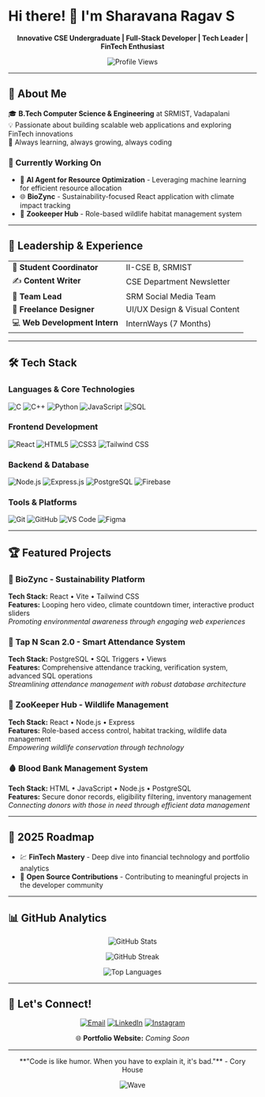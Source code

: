 # Hi there! 👋 I'm Sharavana Ragav S

<div align="center">
  
  **Innovative CSE Undergraduate | Full-Stack Developer | Tech Leader | FinTech Enthusiast**
  
  ![Profile Views](https://komarev.com/ghpvc/?username=sharavanaragavs&label=Profile%20views&color=0e75b6&style=flat-square)
  
</div>

---

## 🚀 About Me

🎓 **B.Tech Computer Science & Engineering** at SRMIST, Vadapalani  
💡 Passionate about building scalable web applications and exploring FinTech innovations  
🌱 Always learning, always growing, always coding

### 🔭 Currently Working On
- 🧠 **AI Agent for Resource Optimization** - Leveraging machine learning for efficient resource allocation
- 🌐 **BioZync** - Sustainability-focused React application with climate impact tracking
- 🦓 **Zookeeper Hub** - Role-based wildlife habitat management system

---

## 💼 Leadership & Experience

<table>
  <tr>
    <td>🎯 <strong>Student Coordinator</strong></td>
    <td>II-CSE B, SRMIST</td>
  </tr>
  <tr>
    <td>✍️ <strong>Content Writer</strong></td>
    <td>CSE Department Newsletter</td>
  </tr>
  <tr>
    <td>📢 <strong>Team Lead</strong></td>
    <td>SRM Social Media Team</td>
  </tr>
  <tr>
    <td>🎨 <strong>Freelance Designer</strong></td>
    <td>UI/UX Design & Visual Content</td>
  </tr>
  <tr>
    <td>💻 <strong>Web Development Intern</strong></td>
    <td>InternWays (7 Months)</td>
  </tr>
</table>

---

## 🛠️ Tech Stack

### Languages & Core Technologies
![C](https://img.shields.io/badge/C-00599C?style=for-the-badge&logo=c&logoColor=white)
![C++](https://img.shields.io/badge/C++-00599C?style=for-the-badge&logo=c%2B%2B&logoColor=white)
![Python](https://img.shields.io/badge/Python-3776AB?style=for-the-badge&logo=python&logoColor=white)
![JavaScript](https://img.shields.io/badge/JavaScript-F7DF1E?style=for-the-badge&logo=javascript&logoColor=black)
![SQL](https://img.shields.io/badge/SQL-4479A1?style=for-the-badge&logo=mysql&logoColor=white)

### Frontend Development
![React](https://img.shields.io/badge/React-20232A?style=for-the-badge&logo=react&logoColor=61DAFB)
![HTML5](https://img.shields.io/badge/HTML5-E34F26?style=for-the-badge&logo=html5&logoColor=white)
![CSS3](https://img.shields.io/badge/CSS3-1572B6?style=for-the-badge&logo=css3&logoColor=white)
![Tailwind CSS](https://img.shields.io/badge/Tailwind_CSS-38B2AC?style=for-the-badge&logo=tailwind-css&logoColor=white)

### Backend & Database
![Node.js](https://img.shields.io/badge/Node.js-43853D?style=for-the-badge&logo=node.js&logoColor=white)
![Express.js](https://img.shields.io/badge/Express.js-404D59?style=for-the-badge)
![PostgreSQL](https://img.shields.io/badge/PostgreSQL-316192?style=for-the-badge&logo=postgresql&logoColor=white)
![Firebase](https://img.shields.io/badge/Firebase-039BE5?style=for-the-badge&logo=Firebase&logoColor=white)

### Tools & Platforms
![Git](https://img.shields.io/badge/Git-F05032?style=for-the-badge&logo=git&logoColor=white)
![GitHub](https://img.shields.io/badge/GitHub-100000?style=for-the-badge&logo=github&logoColor=white)
![VS Code](https://img.shields.io/badge/VS_Code-0078D4?style=for-the-badge&logo=visual%20studio%20code&logoColor=white)
![Figma](https://img.shields.io/badge/Figma-F24E1E?style=for-the-badge&logo=figma&logoColor=white)

---

## 🏆 Featured Projects

### 🧬 BioZync - Sustainability Platform
**Tech Stack:** React • Vite • Tailwind CSS  
**Features:** Looping hero video, climate countdown timer, interactive product sliders  
*Promoting environmental awareness through engaging web experiences*

### 🛑 Tap N Scan 2.0 - Smart Attendance System
**Tech Stack:** PostgreSQL • SQL Triggers • Views  
**Features:** Comprehensive attendance tracking, verification system, advanced SQL operations  
*Streamlining attendance management with robust database architecture*

### 🦓 ZooKeeper Hub - Wildlife Management
**Tech Stack:** React • Node.js • Express  
**Features:** Role-based access control, habitat tracking, wildlife data management  
*Empowering wildlife conservation through technology*

### 🩸 Blood Bank Management System
**Tech Stack:** HTML • JavaScript • Node.js • PostgreSQL  
**Features:** Secure donor records, eligibility filtering, inventory management  
*Connecting donors with those in need through efficient data management*

---

## 🎯 2025 Roadmap

- 💹 **FinTech Mastery** - Deep dive into financial technology and portfolio analytics
- 🚀 **Open Source Contributions** - Contributing to meaningful projects in the developer community

---

## 📊 GitHub Analytics

<div align="center">
  
  ![GitHub Stats](https://github-readme-stats.vercel.app/api?username=sharavana07&show_icons=true&theme=radical&hide_border=true&count_private=true)
  
  ![GitHub Streak](https://github-readme-streak-stats.herokuapp.com/?user=sharavana07&theme=radical&hide_border=true)
  
  ![Top Languages](https://github-readme-stats.vercel.app/api/top-langs/?username=sharavana07&theme=radical&hide_border=true&layout=compact)
  
</div>

---

## 🤝 Let's Connect!

<div align="center">
  
  [![Email](https://img.shields.io/badge/Email-D14836?style=for-the-badge&logo=gmail&logoColor=white)](mailto:sharavanaragavs@gmail.com)
  [![LinkedIn](https://img.shields.io/badge/LinkedIn-0077B5?style=for-the-badge&logo=linkedin&logoColor=white)](https://linkedin.com/in/sharavanaragavs)
  [![Instagram](https://img.shields.io/badge/Instagram-E4405F?style=for-the-badge&logo=instagram&logoColor=white)](https://instagram.com/sharavanaragav)
  
  🌐 **Portfolio Website:** *Coming Soon*
  
</div>

---

<div align="center">
  **"Code is like humor. When you have to explain it, it's bad."** - Cory House
  
  ![Wave](https://raw.githubusercontent.com/mayhemantt/mayhemantt/Update/svg/Bottom.svg)
</div>
